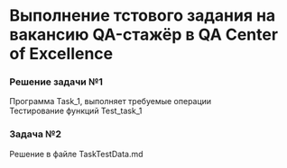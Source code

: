 # Выполнение тстового задания на вакансию QA-стажёр в QA Center of Excellence
### Решение задачи №1
<p>Программа Task_1, выполняет требуемые операции<br>
Тестирование функций Test_task_1<p\>



### Задача №2
Решение в файле TaskTestData.md
